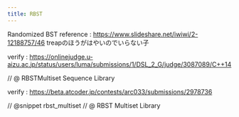 ```yaml
---
title: RBST
---
```

Randomized BST
reference : https://www.slideshare.net/iwiwi/2-12188757/46
treapのほうがはやいのでいらない子

verify : https://onlinejudge.u-aizu.ac.jp/status/users/luma/submissions/1/DSL_2_G/judge/3087089/C++14

// @ RBSTMultiset Sequence Library

verify : https://beta.atcoder.jp/contests/arc033/submissions/2978736

// @snippet rbst_multiset
// @ RBST Multiset Library

